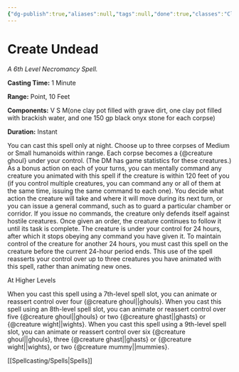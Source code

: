 ```yaml
---
{"dg-publish":true,"aliases":null,"tags":null,"done":true,"classes":"Cleric, Warlock, Wizard,","spellLevel":6,"school":"Necromancy","source":"PHB","permalink":"/spells/create-undead/","dgHomeLink":false,"dgPassFrontmatter":true}
---
```


# Create Undead
*A 6th Level Necromancy Spell.*

**Casting Time:** 1 Minute

**Range:** Point, 10 Feet

**Components:** V S M(one clay pot filled with grave dirt, one clay pot filled with brackish water, and one 150 gp black onyx stone for each corpse)

**Duration:** Instant

You can cast this spell only at night. Choose up to three corpses of Medium or Small humanoids within range. Each corpse becomes a {@creature ghoul} under your control. (The DM has game statistics for these creatures.)
As a bonus action on each of your turns, you can mentally command any creature you animated with this spell if the creature is within 120 feet of you (if you control multiple creatures, you can command any or all of them at the same time, issuing the same command to each one). You decide what action the creature will take and where it will move during its next turn, or you can issue a general command, such as to guard a particular chamber or corridor. If you issue no commands, the creature only defends itself against hostile creatures. Once given an order, the creature continues to follow it until its task is complete.
The creature is under your control for 24 hours, after which it stops obeying any command you have given it. To maintain control of the creature for another 24 hours, you must cast this spell on the creature before the current 24-hour period ends. This use of the spell reasserts your control over up to three creatures you have animated with this spell, rather than animating new ones.

At Higher Levels

When you cast this spell using a 7th-level spell slot, you can animate or reassert control over four {@creature ghoul||ghouls}. When you cast this spell using an 8th-level spell slot, you can animate or reassert control over five {@creature ghoul||ghouls} or two {@creature ghast||ghasts} or {@creature wight||wights}. When you cast this spell using a 9th-level spell slot, you can animate or reassert control over six {@creature ghoul||ghouls}, three {@creature ghast||ghasts} or {@creature wight||wights}, or two {@creature mummy||mummies}.

[[Spellcasting/Spells|Spells]]